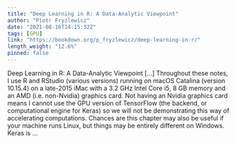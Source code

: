 ```yaml
---
title: "Deep Learning in R: A Data-Analytic Viewpoint"
author: "Piotr Fryzlewicz"
date: "2021-08-16T14:15:32Z"
tags: [GPU]
link: "https://bookdown.org/p_fryzlewicz/deep-learning-in-r/"
length_weight: "12.6%"
pinned: false
---
```


Deep Learning in R: A Data-Analytic Viewpoint [...] Throughout these notes, I use R and RStudio (various versions) running on macOS Catalina (version 10.15.4) on a late-2015 iMac with a 3.2 GHz Intel Core i5,
8 GB memory and an AMD (i.e. non-Nvidia) graphics card. Not having an Nvidia graphics card means I cannot use the GPU version of TensorFlow (the backend, or computational engine for Keras) so we will not be demonstrating this way of accelerating computations. Chances are this chapter may also be useful if your machine runs Linux, but things may be entirely different on Windows. Keras is ...
